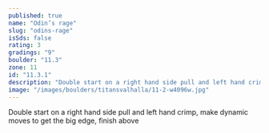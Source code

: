 ```yaml
---
published: true
name: "Odin’s rage"
slug: "odins-rage"
isSds: false
rating: 3
gradings: "9"
boulder: "11.3"
zone: 11
id: "11.3.1"
description: "Double start on a right hand side pull and left hand crimp, make dynamic moves to get the big edge, finish above"
image: "/images/boulders/titansvalhalla/11-2-w4096w.jpg"
---
```


Double start on a right hand side pull and left hand crimp, make dynamic moves to get the big edge, finish above
